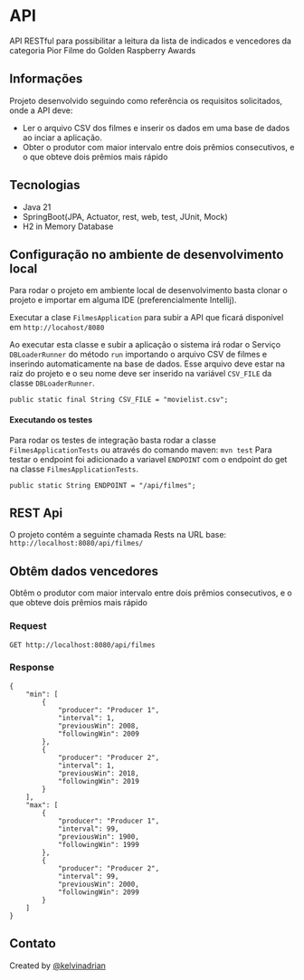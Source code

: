 # API
API RESTful para possibilitar a leitura da lista de indicados e vencedores da categoria Pior Filme do Golden Raspberry Awards

## Informações
Projeto desenvolvido seguindo como referência os requisitos solicitados, onde a API deve:
* Ler o arquivo CSV dos filmes e inserir os dados em uma base de dados ao inciar a aplicação.
* Obter o produtor com maior intervalo entre dois prêmios consecutivos, e o que obteve dois prêmios mais rápido

## Tecnologias
* Java 21
* SpringBoot(JPA, Actuator, rest, web, test, JUnit, Mock)
* H2 in Memory Database

## Configuração no ambiente de desenvolvimento local
Para rodar o projeto em ambiente local de desenvolvimento basta clonar o projeto e importar em alguma IDE (preferencialmente Intellij).

Executar a clase ``` FilmesApplication ``` para subir a API que ficará disponível em ```http://locahost/8080```

Ao executar esta classe e subir a aplicação o sistema irá rodar o Serviço ```DBLoaderRunner``` do método ```run``` importando o arquivo CSV de filmes e inserindo automaticamente na base de dados.
Esse arquivo deve estar na raiz do projeto e o seu nome deve ser inserido na variável ```CSV_FILE``` da classe ```DBLoaderRunner```.

`public static final String CSV_FILE = "movielist.csv";`

#### Executando os testes
Para rodar os testes de integração basta rodar a classe ```FilmesApplicationTests``` ou através do comando maven: ```mvn test```
Para testar o endpoint foi adicionado a variavel ```ENDPOINT``` com o endpoint do get na classe ```FilmesApplicationTests```.

`public static String ENDPOINT = "/api/filmes";`


## REST Api
O projeto contém a seguinte chamada Rests na URL base: `http://localhost:8080/api/filmes/`

## Obtêm dados vencedores
Obtêm o  produtor com  maior  intervalo  entre  dois  prêmios consecutivos,  e  o  que obteve dois prêmios mais rápido

### Request

`GET http://localhost:8080/api/filmes`

### Response
```
{
    "min": [
        {
            "producer": "Producer 1",
            "interval": 1,
            "previousWin": 2008,
            "followingWin": 2009
        },
        {
            "producer": "Producer 2",
            "interval": 1,
            "previousWin": 2018,
            "followingWin": 2019
        }
    ],
    "max": [
        {
            "producer": "Producer 1",
            "interval": 99,
            "previousWin": 1900,
            "followingWin": 1999
        },
        {
            "producer": "Producer 2",
            "interval": 99,
            "previousWin": 2000,
            "followingWin": 2099
        }
    ]
}
```

## Contato
Created by [@kelvinadrian](https://www.linkedin.com/in/kelvinadrian)
